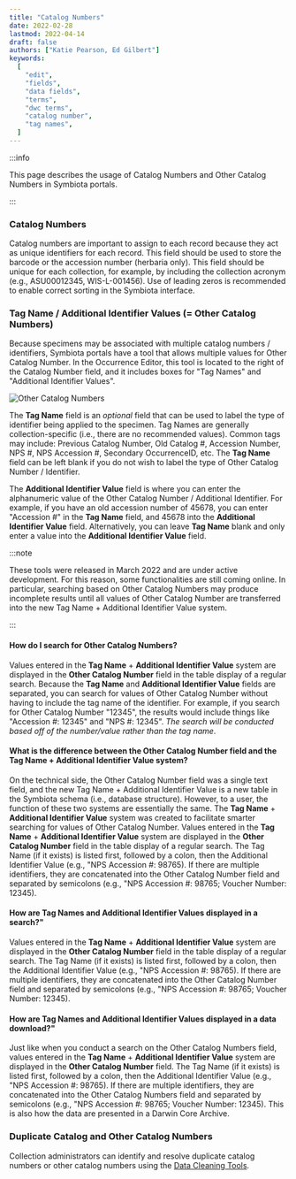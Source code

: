 ```yaml
---
title: "Catalog Numbers"
date: 2022-02-28
lastmod: 2022-04-14
draft: false
authors: ["Katie Pearson, Ed Gilbert"]
keywords:
  [
    "edit",
    "fields",
    "data fields",
    "terms",
    "dwc terms",
    "catalog number",
    "tag names",
  ]
---
```


:::info

This page describes the usage of Catalog Numbers and Other Catalog Numbers in Symbiota portals.

:::

### Catalog Numbers

Catalog numbers are important to assign to each record because they act as unique identifiers for each record. This field should be used to store the barcode or the accession number (herbaria only). This field should be unique for each collection, for example, by including the collection acronym (e.g., ASU00012345, WIS-L-001456). Use of leading zeros is recommended to enable correct sorting in the Symbiota interface.

### Tag Name / Additional Identifier Values (= Other Catalog Numbers)

Because specimens may be associated with multiple catalog numbers / identifiers, Symbiota portals have a tool that allows multiple values for Other Catalog Number. In the Occurrence Editor, this tool is located to the right of the Catalog Number field, and it includes boxes for "Tag Names" and "Additional Identifier Values".

![Other Catalog Numbers](/img/othercatalognumbertag.png)

The **Tag Name** field is an _optional_ field that can be used to label the type of identifier being applied to the specimen. Tag Names are generally collection-specific (i.e., there are no recommended values). Common tags may include: Previous Catalog Number, Old Catalog #, Accession Number, NPS #, NPS Accession #, Secondary OccurrenceID, etc. The **Tag Name** field can be left blank if you do not wish to label the type of Other Catalog Number / Identifier.

The **Additional Identifier Value** field is where you can enter the alphanumeric value of the Other Catalog Number / Additional Identifier. For example, if you have an old accession number of 45678, you can enter "Accession #" in the **Tag Name** field, and 45678 into the **Additional Identifier Value** field. Alternatively, you can leave **Tag Name** blank and only enter a value into the **Additional Identifier Value** field.

:::note

These tools were released in March 2022 and are under active development. For this reason, some functionalities are still coming online. In particular, searching based on Other Catalog Numbers may produce incomplete results until all values of Other Catalog Number are transferred into the new Tag Name + Additional Identifier Value system.

:::

#### How do I search for Other Catalog Numbers?

Values entered in the **Tag Name** + **Additional Identifier Value** system are displayed in the **Other Catalog Number** field in the table display of a regular search. Because the **Tag Name** and **Additional Identifier Value** fields are separated, you can search for values of Other Catalog Number without having to include the tag name of the identifier. For example, if you search for Other Catalog Number "12345", the results would include things like "Accession #: 12345" and "NPS #: 12345". _The search will be conducted based off of the number/value rather than the tag name_.

#### What is the difference between the **Other Catalog Number** field and the **Tag Name** + **Additional Identifier Value** system?

On the technical side, the Other Catalog Number field was a single text field, and the new Tag Name + Additional Identifier Value is a new table in the Symbiota schema (i.e., database structure). However, to a user, the function of these two systems are essentially the same. The **Tag Name** + **Additional Identifier Value** system was created to facilitate smarter searching for values of Other Catalog Number. Values entered in the **Tag Name** + **Additional Identifier Value** system are displayed in the **Other Catalog Number** field in the table display of a regular search. The Tag Name (if it exists) is listed first, followed by a colon, then the Additional Identifier Value (e.g., "NPS Accession #: 98765). If there are multiple identifiers, they are concatenated into the Other Catalog Number field and separated by semicolons (e.g., "NPS Accession #: 98765; Voucher Number: 12345).

#### How are **Tag Names** and **Additional Identifier Values displayed** in a search?"

Values entered in the **Tag Name** + **Additional Identifier Value** system are displayed in the **Other Catalog Number** field in the table display of a regular search. The Tag Name (if it exists) is listed first, followed by a colon, then the Additional Identifier Value (e.g., "NPS Accession #: 98765). If there are multiple identifiers, they are concatenated into the Other Catalog Number field and separated by semicolons (e.g., "NPS Accession #: 98765; Voucher Number: 12345).

#### How are **Tag Names** and **Additional Identifier Values displayed** in a data download?"

Just like when you conduct a search on the Other Catalog Numbers field, values entered in the **Tag Name** + **Additional Identifier Value** system are displayed in the **Other Catalog Number** field. The Tag Name (if it exists) is listed first, followed by a colon, then the Additional Identifier Value (e.g., "NPS Accession #: 98765). If there are multiple identifiers, they are concatenated into the Other Catalog Numbers field and separated by semicolons (e.g., "NPS Accession #: 98765; Voucher Number: 12345). This is also how the data are presented in a Darwin Core Archive.

### Duplicate Catalog and Other Catalog Numbers

Collection administrators can identify and resolve duplicate catalog numbers or other catalog numbers using the [Data Cleaning Tools](/Collection_Manager_Guide/Data_Cleaning/compare_duplicate_ids).
